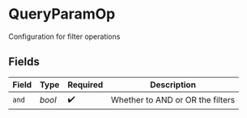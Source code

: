 # QueryParamOp

Configuration for filter operations


## Fields

| Field                            | Type                             | Required                         | Description                      |
| -------------------------------- | -------------------------------- | -------------------------------- | -------------------------------- |
| `and`                            | *bool*                           | :heavy_check_mark:               | Whether to AND or OR the filters |